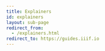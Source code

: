 ```yaml
---
title: Explainers
id: explainers
layout: sub-page
redirect_from:
  - /explainers.html
redirect_to: https://guides.iiif.io
---
```



